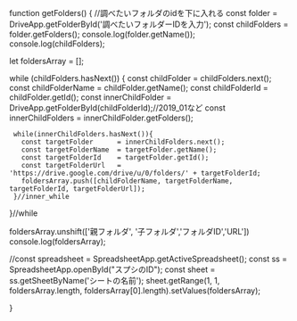 function getFolders() {
 //調べたいフォルダのidを下に入れる 
 const folder = DriveApp.getFolderById('調べたいフォルダーIDを入力');
 const childFolders = folder.getFolders();
 console.log(folder.getName());
 console.log(childFolders);
 
 let foldersArray = [];
 
 while (childFolders.hasNext()) {
   const childFolder       = childFolders.next();
   const childFolderName   = childFolder.getName();
   const childFolderId     = childFolder.getId();
   const innerChildFolder  = DriveApp.getFolderById(childFolderId);//2019_01など
   const innerChildFolders = innerChildFolder.getFolders();
     
     while(innerChildFolders.hasNext()){
       const targetFolder      = innerChildFolders.next();
       const targetFolderName  = targetFolder.getName();
       const targetFolderId    = targetFolder.getId();
       const targetFolderUrl   = 'https://drive.google.com/drive/u/0/folders/' + targetFolderId;
       foldersArray.push([childFolderName, targetFolderName, targetFolderId, targetFolderUrl]);
     }//inner_while
 }//while
 
 foldersArray.unshift(['親フォルダ', '子フォルダ','フォルダID','URL'])
 console.log(foldersArray);
 
 //const spreadsheet = SpreadsheetApp.getActiveSpreadsheet();
  const ss = SpreadsheetApp.openById("スプシのID");
  const sheet = ss.getSheetByName('シートの名前');
 sheet.getRange(1, 1, foldersArray.length, foldersArray[0].length).setValues(foldersArray);
 
}
